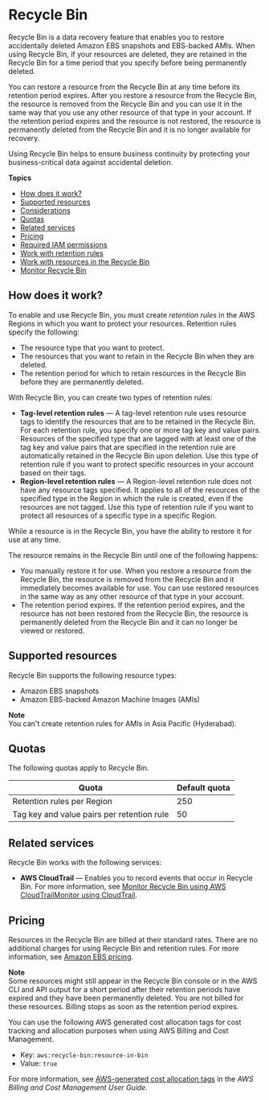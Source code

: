 # Recycle Bin<a name="recycle-bin"></a>

Recycle Bin is a data recovery feature that enables you to restore accidentally deleted Amazon EBS snapshots and EBS\-backed AMIs\. When using Recycle Bin, if your resources are deleted, they are retained in the Recycle Bin for a time period that you specify before being permanently deleted\.

You can restore a resource from the Recycle Bin at any time before its retention period expires\. After you restore a resource from the Recycle Bin, the resource is removed from the Recycle Bin and you can use it in the same way that you use any other resource of that type in your account\. If the retention period expires and the resource is not restored, the resource is permanently deleted from the Recycle Bin and it is no longer available for recovery\.

Using Recycle Bin helps to ensure business continuity by protecting your business\-critical data against accidental deletion\.

**Topics**
+ [How does it work?](#recycle-bin-concepts)
+ [Supported resources](#supported-resources)
+ [Considerations](recycle-bin-factors.md)
+ [Quotas](#recycle-bin-quotas)
+ [Related services](#recycle-bin-integrations)
+ [Pricing](#recycle-bin-pricing)
+ [Required IAM permissions](recycle-bin-perms.md)
+ [Work with retention rules](recycle-bin-working-with-rules.md)
+ [Work with resources in the Recycle Bin](recycle-bin-work-with-resources.md)
+ [Monitor Recycle Bin](rbin-monitor.md)

## How does it work?<a name="recycle-bin-concepts"></a>

To enable and use Recycle Bin, you must create *retention rules* in the AWS Regions in which you want to protect your resources\. Retention rules specify the following:
+ The resource type that you want to protect\.
+ The resources that you want to retain in the Recycle Bin when they are deleted\.
+ The retention period for which to retain resources in the Recycle Bin before they are permanently deleted\.

With Recycle Bin, you can create two types of retention rules:
+ **Tag\-level retention rules** — A tag\-level retention rule uses resource tags to identify the resources that are to be retained in the Recycle Bin\. For each retention rule, you specify one or more tag key and value pairs\. Resources of the specified type that are tagged with at least one of the tag key and value pairs that are specified in the retention rule are automatically retained in the Recycle Bin upon deletion\. Use this type of retention rule if you want to protect specific resources in your account based on their tags\.
+ **Region\-level retention rules** — A Region\-level retention rule does not have any resource tags specified\. It applies to all of the resources of the specified type in the Region in which the rule is created, even if the resources are not tagged\. Use this type of retention rule if you want to protect all resources of a specific type in a specific Region\.

While a resource is in the Recycle Bin, you have the ability to restore it for use at any time\.

The resource remains in the Recycle Bin until one of the following happens:
+ You manually restore it for use\. When you restore a resource from the Recycle Bin, the resource is removed from the Recycle Bin and it immediately becomes available for use\. You can use restored resources in the same way as any other resource of that type in your account\.
+ The retention period expires\. If the retention period expires, and the resource has not been restored from the Recycle Bin, the resource is permanently deleted from the Recycle Bin and it can no longer be viewed or restored\.

## Supported resources<a name="supported-resources"></a>

Recycle Bin supports the following resource types:
+ Amazon EBS snapshots
+ Amazon EBS\-backed Amazon Machine Images \(AMIs\)

**Note**  
You can't create retention rules for AMIs in Asia Pacific \(Hyderabad\)\.

## Quotas<a name="recycle-bin-quotas"></a>

The following quotas apply to Recycle Bin\.


| Quota | Default quota | 
| --- | --- | 
| Retention rules per Region | 250 | 
| Tag key and value pairs per retention rule | 50 | 

## Related services<a name="recycle-bin-integrations"></a>

Recycle Bin works with the following services:
+ **AWS CloudTrail** — Enables you to record events that occur in Recycle Bin\. For more information, see [Monitor Recycle Bin using AWS CloudTrailMonitor using CloudTrail](recycle-bin-ct.md)\.

## Pricing<a name="recycle-bin-pricing"></a>

Resources in the Recycle Bin are billed at their standard rates\. There are no additional charges for using Recycle Bin and retention rules\. For more information, see [Amazon EBS pricing](http://aws.amazon.com/ebs/pricing/)\.

**Note**  
Some resources might still appear in the Recycle Bin console or in the AWS CLI and API output for a short period after their retention periods have expired and they have been permanently deleted\. You are not billed for these resources\. Billing stops as soon as the retention period expires\.

You can use the following AWS generated cost allocation tags for cost tracking and allocation purposes when using AWS Billing and Cost Management\.
+ Key: `aws:recycle-bin:resource-in-bin`
+ Value: `true`

For more information, see [AWS\-generated cost allocation tags](https://docs.aws.amazon.com/awsaccountbilling/latest/aboutv2/aws-tags.html) in the *AWS Billing and Cost Management User Guide*\.